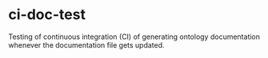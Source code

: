 # ci-doc-test
Testing of continuous integration (CI) of generating ontology documentation whenever the documentation file gets updated.
